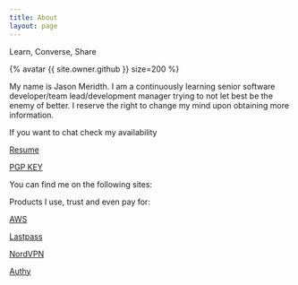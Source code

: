 ```yaml
---
title: About
layout: page
---
```


<p class="message">
  Learn, Converse, Share
</p>

<p class="center">{% avatar {{ site.owner.github }} size=200 %}</p>

<p>My name is Jason Meridth. I am a continuously learning senior software developer/team lead/development manager trying to not let best be the enemy of better.  I reserve the right to change my mind upon obtaining more information.</p>

<p class="center">If you want to chat check my availability <a href="https://calendly.com/jmeridth"><i class="fa fa-calendar fa-2x"></i></a>

<p class="center"><a href="http://tinyurl.com/meridthresume" target="_blank">Resume</a></p>

<p class="center"><a href="https://keybase.io/jmeridth/key.asc" target="_blank">PGP KEY</a></p>

<p class="center">You can find me on the following sites:</p>

<p class="social-icons center">
  <a href="https://twitter.com/jmeridth"><i class="fa fa-twitter fa-2x"></i></a>
  <a href="https://github.com/jmeridth"><i class="fa fa-github fa-2x"></i></a>
  <a href="https://bitbucket.org/jmeridth"><i class="fa fa-bitbucket fa-2x"></i></a>
  <a href="https://www.linkedin.com/in/jmeridth"><i class="fa fa-linkedin fa-2x"></i></a>
  <a href="https://plus.google.com/+JasonMeridth"><i class="fa fa-google-plus-square fa-2x"></i></a>
  <a href="http://stackoverflow.com/users/963931/jmeridth"><i class="fa fa-stack-overflow fa-2x"></i></a>
  <a href="http://www.slideshare.net/jmeridth"><i class="fa fa-slideshare fa-2x"></i></a>
  <a href="https://speakerdeck.com/jmeridth"><i class="fa fa-microphone fa-2x"></i></a>
  <a href="https://instagram.com/jdmeridth/"><i class="fa fa-instagram fa-2x"></i></a>
  <a href="https://www.youtube.com/user/jmeridth"><i class="fa fa-youtube fa-2x"></i></a>
</p>

<p class="center">Products I use, trust and even pay for:</p>

<p class="social-icons center">
  <i class="fa fa-server fa-2x"></i><a href="https://aws.amazon.com"> AWS</a>
</p>
<p class="social-icons center">
  <i class="fa fa-lock fa-2x"></i><a href="https://lastpass.com"> Lastpass</a>
</p>
<p class="social-icons center">
  <i class="fa fa-shield fa-2x"></i><a href="https://www.nordvpn.com"> NordVPN</a>
</p>
<p class="social-icons center">
  <i class="fa fa-mobile fa-2x"></i><a href="https://authy.com"> Authy</a>
</p>
